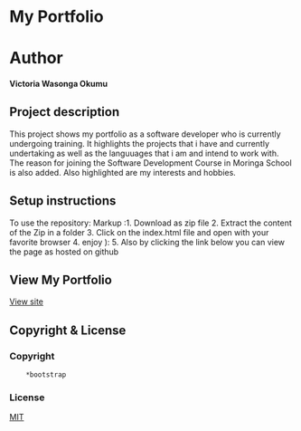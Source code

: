 # My Portfolio

# Author
#### Victoria Wasonga Okumu

## Project description
This project shows my portfolio as a software developer  who is currently undergoing training.
It highlights the projects that i have and currently undertaking as well as the languuages that i am and intend to work with.
The reason for joining the Software Development Course in Moringa School is also added.
Also highlighted  are my interests and hobbies.

## Setup instructions  
To use the repository:
 Markup :1. Download as zip file
         2. Extract the content of the Zip in a folder
         3. Click on the index.html file and open with your favorite browser
         4. enjoy ):
         5. Also by clicking the link below you can view the page as hosted on github

## View My Portfolio
[View site](https://vokumu.github.io/portfolio/)

## Copyright  & License
### Copyright
        *bootstrap
        
### License
[MIT](LICENSE)

